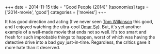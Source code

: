 +++
date = 2014-11-15
title = "Good People (2014)"
[taxonomies]
tags = ['2014-movie', 'good']
categories = ['movies']
+++

It has good direction and acting (I've never seen [Tom Wilkinson] this
good, and I enjoyed watching the ultra-cool [Omar Sy]). But, it's yet
another example of a well-made movie that ends not so well. It's too
smart and fresh for such improbable things to happen, worst of which was
having the detective drive into a bad guy just-in-time. Regardless, the
critics gave it more hate than it deserved.

[Tom Wilkinson]: https://en.wikipedia.org/wiki/Tom_Wilkinson
[Omar Sy]: https://en.wikipedia.org/wiki/Omar_Sy
